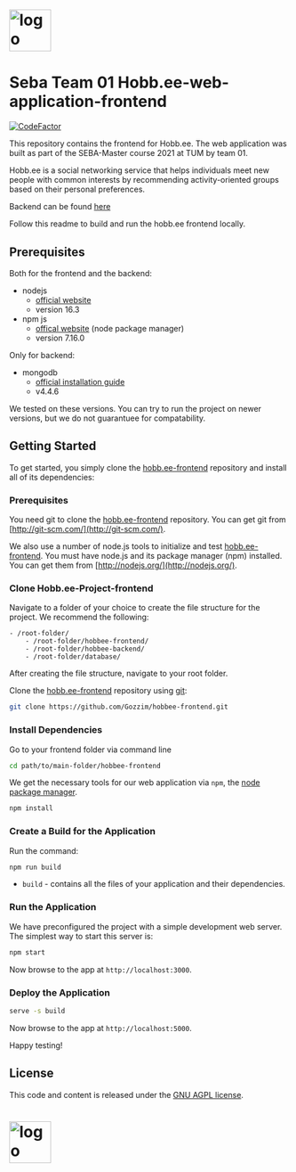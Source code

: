 # <img src="https://hobb.ee/static/media/hobbee_white.7e5bc008.svg" height="75" alt="logo">


# Seba Team 01 Hobb.ee-web-application-frontend
[![CodeFactor](https://www.codefactor.io/repository/github/gozzim/hobbee-frontend/badge)](https://www.codefactor.io/repository/github/gozzim/hobbee-frontend)


This repository contains the frontend for Hobb.ee.
The web application was built as part of the SEBA-Master course 2021 at TUM by team 01.

Hobb.ee is a social networking service that helps individuals meet new people with common interests by recommending activity-oriented groups based on their personal preferences.


Backend can be found [here](https://github.com/Gozzim/hobbee-backend)


Follow this readme to build and run the hobb.ee frontend locally.





## Prerequisites

Both for the frontend and the backend:

* nodejs
    * [official website](https://nodejs.org/en/)
    * version 16.3
* npm js
    * [offical website](https://www.npmjs.com/) (node package manager)
    * version 7.16.0

Only for backend:
* mongodb
    * [official installation guide](https://docs.mongodb.org/manual/administration/install-community/)
    * v4.4.6


We tested on these versions. You can try to run the project on newer versions, but we do not guarantuee for compatability.



## Getting Started

To get started, you simply clone the [hobb.ee-frontend](https://github.com/Gozzim/hobbee-frontend) repository and install all of its dependencies:

### Prerequisites

You need git to clone the [hobb.ee-frontend](https://github.com/Gozzim/hobbee-frontend) repository. You can get git from [http://git-scm.com/](http://git-scm.com/).

We also use a number of node.js tools to initialize and test [hobb.ee-frontend](https://github.com/Gozzim/hobbee-frontend). You must have node.js and its package manager (npm) installed. You can get them from [http://nodejs.org/](http://nodejs.org/).

### Clone Hobb.ee-Project-frontend

Navigate to a folder of your choice to create the file structure for the project. We recommend the following:
```
- /root-folder/
    - /root-folder/hobbee-frontend/
    - /root-folder/hobbee-backend/
    - /root-folder/database/
```

After creating the file structure, navigate to your root folder.

Clone the [hobb.ee-frontend](https://github.com/Gozzim/hobbee-frontend) repository using [git](http://git-scm.com/):

```bash
git clone https://github.com/Gozzim/hobbee-frontend.git
```

### Install Dependencies

Go to your frontend folder via command line
```bash
cd path/to/main-folder/hobbee-frontend
```

We get the necessary tools for our web application via `npm`, the [node package manager](https://www.npmjs.com).

```bash
npm install
```

### Create a Build for the Application


Run the command:

```bash
npm run build
```

-   `build` - contains all the files of your application and their dependencies.

### Run the Application

We have preconfigured the project with a simple development web server. The simplest way to start this server is:

```bash
npm start
```

Now browse to the app at `http://localhost:3000`.

### Deploy the Application

```bash
serve -s build
```

Now browse to the app at `http://localhost:5000`.

Happy testing!

## License
This code and content is released under the [GNU AGPL license](https://github.com/Gozzim/hobbee-frontend/blob/master/LICENSE).

# <img src="https://hobb.ee/static/media/hobbee_white.7e5bc008.svg" height="75" alt="logo">
